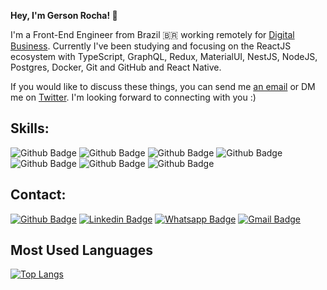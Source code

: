 **Hey, I'm Gerson Rocha! 👋**

I'm a Front-End Engineer from Brazil 🇧🇷  working remotely for [Digital Business](https://www.digitalbusiness.com.br/en). Currently I've been studying and focusing on the ReactJS ecosystem with TypeScript, GraphQL, Redux, MaterialUI, NestJS, NodeJS, Postgres, Docker, Git and GitHub and React Native.

If you would like to discuss these things, you can send me [an email](mailto:gersonrocha9@gmail.com) or DM me on [Twitter](https://twitter.com/@GersonRoch9). I'm looking forward to connecting with you :)


## Skills:
![Github Badge](https://img.shields.io/badge/typescript-%23007acc.svg?logo=typescript&logoColor=white&style=for-the-badge)
![Github Badge](https://img.shields.io/badge/React-20232A?style=for-the-badge&logo=react&logoColor=61DAFB)
![Github Badge](https://img.shields.io/badge/next.js-%23000000.svg?logo=next.js&logoColor=white&style=for-the-badge)
![Github Badge](https://img.shields.io/badge/Tailwind_CSS-38B2AC?style=for-the-badge&logo=tailwind-css&logoColor=white)
![Github Badge](https://img.shields.io/badge/material%20ui-%230081cb.svg?logo=material-ui&logoColor=white&style=for-the-badge)
![Github Badge](https://img.shields.io/badge/node.js-%2343853d.svg?logo=node.js&logoColor=white&style=for-the-badge)
![Github Badge](https://img.shields.io/badge/React_Native-20232A?style=for-the-badge&logo=react&logoColor=61DAFB)


## Contact:
[![Github Badge](https://img.shields.io/badge/GitHub-100000?style=for-the-badge&logo=github&logoColor=white)](https://github.com/gersonrocha9)
[![Linkedin Badge](https://img.shields.io/badge/LinkedIn-0077B5?style=for-the-badge&logo=linkedin&logoColor=white)](https://www.linkedin.com/in/gerson-rocha-013077174/)
[![Whatsapp Badge](https://img.shields.io/badge/WhatsApp-25D366?style=for-the-badge&logo=whatsapp&logoColor=white)](https://api.whatsapp.com/send?phone=5522999534259&text=Olá!)
[![Gmail Badge](https://img.shields.io/badge/Gmail-D14836?style=for-the-badge&logo=gmail&logoColor=white)](mailto:gersonrocha9@gmail.com)

## Most Used Languages
[![Top Langs](https://github-readme-stats.vercel.app/api/top-langs/?username=GersonRocha9&layout=compact&langs_count=6&theme=vision-friendly-dark)](https://github.com/anuraghazra/github-readme-stats)
